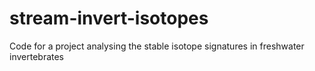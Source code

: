 # stream-invert-isotopes
Code for a project analysing the stable isotope signatures in freshwater invertebrates
